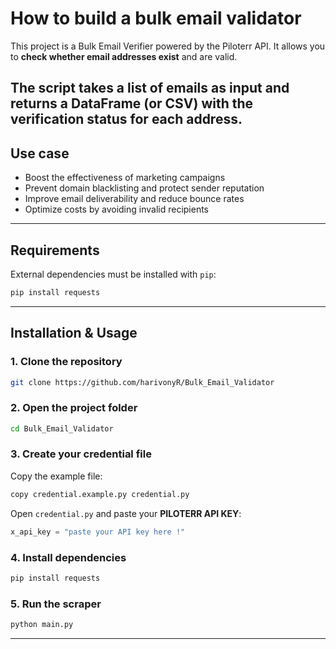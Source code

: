 # How to build a bulk email validator

This project is a Bulk Email Verifier powered by the Piloterr API.
It allows you to **check whether email addresses exist** and are valid.

The script takes a list of emails as input and returns a DataFrame (or CSV) with the verification status for each address.
---

## Use case 

+ Boost the effectiveness of marketing campaigns
+ Prevent domain blacklisting and protect sender reputation
+ Improve email deliverability and reduce bounce rates
+ Optimize costs by avoiding invalid recipients

---

## Requirements
 
External dependencies must be installed with `pip`:

```bash
pip install requests
```

---

## Installation & Usage

### 1. Clone the repository
```bash
git clone https://github.com/harivonyR/Bulk_Email_Validator
```

### 2. Open the project folder
```bash
cd Bulk_Email_Validator
```

### 3. Create your credential file
Copy the example file:
```bash
copy credential.example.py credential.py
```

Open `credential.py` and paste your **PILOTERR API KEY**:
```python
x_api_key = "paste your API key here !"
```

### 4. Install dependencies
```bash
pip install requests
```

### 5. Run the scraper
```bash
python main.py
```

---